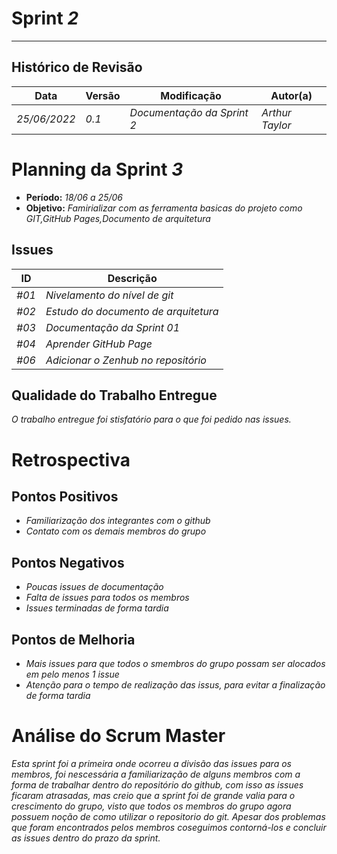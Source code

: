 <!---
O layout da documentação das sprints foi feito se baseando nos documentos produzidos
pela equipe do software Acácia, estando disponíveis em: 
<https://github.com/fga-eps-mds/2019.2-Acacia/tree/develop/docs/sprints>.
Tal layout é apenas um exemplo e pode vir a ser alterado a qualquer momento!
-->
# Sprint _2_
---
## Histórico de Revisão
| Data | Versão | Modificação | Autor(a) |
| --- | --- | --- | --- |
| _25/06/2022_ | _0.1_ | _Documentação da Sprint 2_ | _Arthur Taylor_ |

# Planning da Sprint _3_

- **Período:** _18/06 a 25/06_
- **Objetivo:** _Famirializar com as ferramenta basicas do projeto como GIT,GitHub Pages,Documento de arquitetura_

## Issues

| **ID** | **Descrição** |
| --- | --------- | 
| _#01_ | _Nivelamento do nível de git_ |
| _#02_ | _Estudo do documento de arquitetura_ |
| _#03_ | _Documentação da Sprint 01_ |
| _#04_ | _Aprender GitHub Page_ |
| _#06_ | _Adicionar o Zenhub no repositório_ |


## Qualidade do Trabalho Entregue
_O trabalho entregue foi stisfatório para o que foi pedido nas issues._

# Retrospectiva

## Pontos Positivos
- _Familiarização dos integrantes com o github_
- _Contato com os demais membros do grupo_

## Pontos Negativos
- _Poucas issues de documentação_
- _Falta de issues para todos os membros_
- _Issues terminadas de forma tardia_

## Pontos de Melhoria
- _Mais issues para que todos o smembros do grupo possam ser alocados em pelo menos 1 issue_
- _Atenção para o tempo de realização das issus, para evitar a finalização de forma tardia_


# Análise do Scrum Master
_Esta sprint foi a primeira onde ocorreu a divisão das issues para os membros, foi nescessária a familiarização de alguns membros com a forma de trabalhar dentro do repositório do github, com isso as issues ficaram atrasadas, mas creio que a sprint foi de grande valia para o crescimento do grupo, visto que todos os membros do grupo agora possuem noção de como utilizar o repositorio do git. Apesar dos problemas que foram encontrados pelos membros coseguimos contorná-los e concluir as issues dentro do prazo da sprint._
